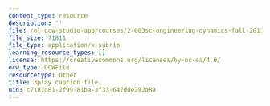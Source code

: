 ```yaml
---
content_type: resource
description: ''
file: /ol-ocw-studio-app/courses/2-003sc-engineering-dynamics-fall-2011/c7187d812f9981ba3f33647d0e292a89_wERH7LtoUuE.srt
file_size: 71811
file_type: application/x-subrip
learning_resource_types: []
license: https://creativecommons.org/licenses/by-nc-sa/4.0/
ocw_type: OCWFile
resourcetype: Other
title: 3play caption file
uid: c7187d81-2f99-81ba-3f33-647d0e292a89
---
```

